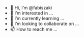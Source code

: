 - 👋 Hi, I’m @fabiszaki
- 👀 I’m interested in ...
- 🌱 I’m currently learning ...
- 💞️ I’m looking to collaborate on ...
- 📫 How to reach me ...

<!---
fabiszaki/fabiszaki is a ✨ special ✨ repository because its `README.md` (this file) appears on your GitHub profile.
You can click the Preview link to take a look at your changes.
--->
